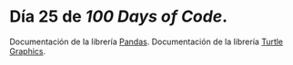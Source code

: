 # Día 25 de _100 Days of Code_.

Documentación de la librería [Pandas](https://pandas.pydata.org/docs/index.html).
Documentación de la librería [Turtle Graphics](https://docs.python.org/3/library/turtle.html#module-turtle).

